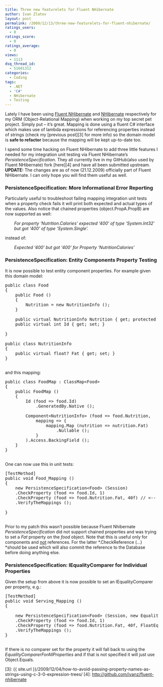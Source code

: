 ```yaml
---
title: Three new featurelets for Fluent NHibernate
author: Ivan Zlatev
layout: post
permalink: /2009/12/13/three-new-featurelets-for-fluent-nhibernate/
ratings_users:
  - 0
ratings_score:
  - 0
ratings_average:
  - 0
views:
  - 1113
dsq_thread_id:
  - 51601312
categories:
  - Coding
tags:
  - .NET
  - 'C#'
  - NHibernate
  - Testing
---
```

Lately I have been using [Fluent NHibernate][1] and [NHibernate][2] respectively for my ORM (Object-Relational Mapping) when working on my top secret pet project. Simply put &#8211; it&#8217;s great. Mapping is done using a fluent C# interface which makes use of lambda expressions for referencing properties instead of strings (check my [previous post][3] for more info) so the domain model is **safe to refactor** because the mapping will be kept up-to-date too.

I spend some time hacking on Fluent NHibernate to add three little features I needed for my integration unit testing via Fluent NHibernate&#8217;s *PersistenceSpecification*. They all currently live in my GitHub(also used by Fluent NHibernate) fork [here][4] and have all been submitted upstream. **UPDATE:** The changes are as of now (21.12.2009) officially part of Fluent NHibernate. I can only hope you will find them useful as well.

### PersistenceSpecification: More Informational Error Reporting

Particularly useful to troubleshoot failing mapping integration unit tests when a property check fails it will print both expected and actual types of the values. Also notice that chained properties (object.PropA.PropB) are now supported as well:

<p style="padding-left: 30px;">
  <em>For property &#8216;Nutrition.Calories&#8217; expected &#8216;400&#8217; of type &#8216;System.Int32&#8242; but got &#8216;400&#8217; of type &#8216;System.Single&#8217;.</em>
</p>

instead of:

<p style="padding-left: 30px;">
  <em>Expected &#8216;400&#8217; but got &#8216;400&#8217; for Property &#8216;NutritionCalories&#8217;</em>
</p>

### PersistenceSpecification: Entity Components Property Testing

It is now possible to test entity component properties. For example given this domain model:

<pre class="brush: csharp; title: ; notranslate" title="">public class Food
{
    public Food ()
    {
        Nutrition = new NutritionInfo ();
    }

    public virtual NutritionInfo Nutrition { get; protected set }
    public virtual int Id { get; set; }

}

public class NutritionInfo
{
    public virtual float? Fat { get; set; }
}

</pre>

and this mapping:

<pre class="brush: csharp; title: ; notranslate" title="">public class FoodMap : ClassMap&lt;Food&gt;
{
    public FoodMap ()
    {
        Id (food =&gt; food.Id)
            .GeneratedBy.Native ();

        Component&lt;NutritionInfo&gt; (food =&gt; food.Nutrition,
            mapping =&gt; {
                mapping.Map (nutrition =&gt; nutrition.Fat)
                    .Nullable ();
            }
        ).Access.BackingField ();
    }
}

</pre>

One can now use this in unit tests:

<pre class="brush: csharp; title: ; notranslate" title="">[TestMethod]
public void Food_Mapping ()
{
    new PersistenceSpecification&lt;Food&gt; (Session)
    .CheckProperty (food =&gt; food.Id, 1)
    .CheckProperty (food =&gt; food.Nutrition.Fat, 40f) // &lt;-- This one
    .VerifyTheMappings ();

}

</pre>

Prior to my patch this wasn&#8217;t possible because Fluent Nhibernate *PersistenceSpecification* did not support chained properties and was trying to set a *Fat* property on the *food* object. Note that this is useful only for components and <span style="text-decoration: underline;">not</span> references. For the latter *.CheckReference (&#8230;) *should be used which will also commit the reference to the Database before doing anything else.

### PersistenceSpecification: IEqualityComparer for Individual Properties

Given the setup from above it is now possible to set an IEqualityComparer per property, e.g.:

<pre class="brush: csharp; title: ; notranslate" title="">[TestMethod]
public void Serving_Mapping ()
{

    new PersistenceSpecification&lt;Food&gt; (Session, new EqualityComparerForAllProperties ())
    .CheckProperty (food =&gt; food.Id, 1)
    .CheckProperty (food =&gt; food.Nutrition.Fat, 40f, FloatEqualityComparer.Instance)
    .VerifyTheMappings ();
}

</pre>

If there is no comparer set for the property it will fall back to using the *EqualityComparerForAllProperties* and if that is not specified it will just use Object.Equals.

 [1]: http://fluentnhibernate.org/
 [2]: http://nhforge.org
 [3]: {{ site.url }}/2009/12/04/how-to-avoid-passing-property-names-as-strings-using-c-3-0-expression-trees/
 [4]: http://github.com/ivanz/fluent-nhibernate
